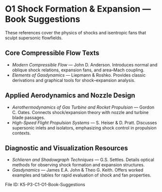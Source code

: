 # O1 Shock Formation & Expansion — Book Suggestions

These references cover the physics of shocks and isentropic fans that sculpt supersonic flowfields.

## Core Compressible Flow Texts
- *Modern Compressible Flow* — John D. Anderson. Introduces normal and oblique shock relations, expansion fans, and area–Mach coupling.
- *Elements of Gasdynamics* — Liepmann & Roshko. Provides classic derivations and graphical tools for shock–expansion analysis.

## Applied Aerodynamics and Nozzle Design
- *Aerothermodynamics of Gas Turbine and Rocket Propulsion* — Gordon C. Oates. Connects shock/expansion theory with nozzle and turbine blade passages.
- *High-Speed Flight Propulsion Systems* — S. Heiser & D. Pratt. Discusses supersonic inlets and isolators, emphasizing shock control in propulsion contexts.

## Diagnostic and Visualization Resources
- *Schlieren and Shadowgraph Techniques* — G.S. Settles. Details optical methods for observing shock formation and expansion structures.
- *Gasdynamics* — James E.A. John & Theo G. Keith. Offers worked examples and tables for rapid evaluation of shock and fan properties.

File ID: K5-P3-C1-O1-Book-Suggestions
